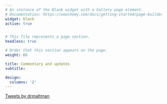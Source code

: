 ```yaml
---
# An instance of the Blank widget with a Gallery page element.
# Documentation: https://wowchemy.com/docs/getting-started/page-builder/
widget: blank
active: true


# This file represents a page section.
headless: true

# Order that this section appears on the page.
weight: 66

title: Commentary and updates
subtitle:

design:
  columns: '2'
---
```


<a class="twitter-timeline" data-width="750" data-height="750" href="https://twitter.com/drmaltman?ref_src=twsrc%5Etfw">Tweets by drmaltman</a> <script async src="https://platform.twitter.com/widgets.js" charset="utf-8"></script>
